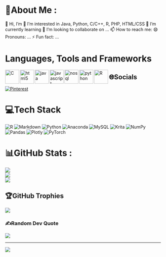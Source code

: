 # 💫About Me :
👋 Hi, I’m 
👀 I’m interested in Java, Python, C/C++, R, PHP, HTML/CSS
🌱 I’m currently learning 
💞️ I’m looking to collaborate on ...
📫 How to reach me: 
😄 Pronouns: ...
⚡ Fun fact: ...

# Languages, Tools and Frameworks   
<img align="left" alt="C" width="45px" src="https://github.com/miroslav-reiter/miroslav-reiter/blob/main/loga/logo-c.png" />
<img align="left" alt="html5" width="45px" src="https://github.com/miroslav-reiter/miroslav-reiter/blob/main/loga/logo-html5.png" />
<img align="left" alt="java" width="45px" src="https://github.com/miroslav-reiter/miroslav-reiter/blob/main/loga/logo-java.png" />
<img align="left" alt="javascript" width="45px" src="https://github.com/miroslav-reiter/miroslav-reiter/blob/main/loga/logo-javascript.png" />
<img align="left" alt="nosql" width="45px" src="https://github.com/miroslav-reiter/miroslav-reiter/blob/main/loga/logo-nosql.png" />
<img align="left" alt="python" width="45px" src="https://github.com/miroslav-reiter/miroslav-reiter/blob/main/loga/logo-python.png" />
<img align="left" alt="R" width="45px" src="https://github.com/miroslav-reiter/miroslav-reiter/blob/main/loga/logo-r.png" />




## 🌐Socials
[![Pinterest](https://img.shields.io/badge/Pinterest-%23E60023.svg?logo=Pinterest&logoColor=white)](https://pinterest.com/https://sk.pinterest.com/vita_academy_slovakia/)

# 💻Tech Stack
![R](https://img.shields.io/badge/r-%23276DC3.svg?style=for-the-badge&logo=r&logoColor=white) ![Markdown](https://img.shields.io/badge/markdown-%23000000.svg?style=for-the-badge&logo=markdown&logoColor=white) ![Python](https://img.shields.io/badge/python-3670A0?style=for-the-badge&logo=python&logoColor=ffdd54) ![Anaconda](https://img.shields.io/badge/Anaconda-%2344A833.svg?style=for-the-badge&logo=anaconda&logoColor=white) ![MySQL](https://img.shields.io/badge/mysql-%2300f.svg?style=for-the-badge&logo=mysql&logoColor=white) ![Krita](https://img.shields.io/badge/Krita-203759?style=for-the-badge&logo=krita&logoColor=EEF37B) ![NumPy](https://img.shields.io/badge/numpy-%23013243.svg?style=for-the-badge&logo=numpy&logoColor=white) ![Pandas](https://img.shields.io/badge/pandas-%23150458.svg?style=for-the-badge&logo=pandas&logoColor=white) ![Plotly](https://img.shields.io/badge/Plotly-%233F4F75.svg?style=for-the-badge&logo=plotly&logoColor=white) ![PyTorch](https://img.shields.io/badge/PyTorch-%23EE4C2C.svg?style=for-the-badge&logo=PyTorch&logoColor=white)
# 📊GitHub Stats :
![](https://github-readme-stats.vercel.app/api?username=alfinka&theme=radical&hide_border=false&include_all_commits=false&count_private=false)<br/>
![](https://github-readme-streak-stats.herokuapp.com/?user=alfinka&theme=radical&hide_border=false)<br/>
![](https://github-readme-stats.vercel.app/api/top-langs/?username=alfinka&theme=radical&hide_border=false&include_all_commits=false&count_private=false&layout=compact)

## 🏆GitHub Trophies
![](https://github-trophies.vercel.app/?username=alfinka&theme=radical&no-frame=false&no-bg=false&margin-w=4)

### ✍️Random Dev Quote
![](https://quotes-github-readme.vercel.app/api?type=horizontal&theme=radical)

---
[![](https://visitcount.itsvg.in/api?id=alfinka&icon=0&color=0)](https://visitcount.itsvg.in)
